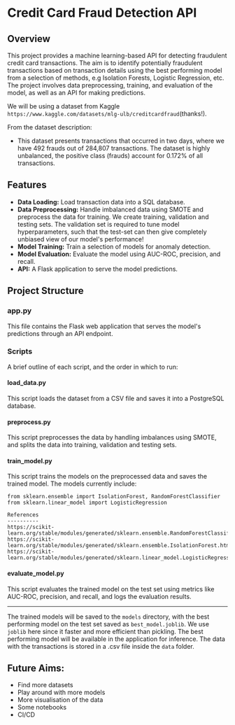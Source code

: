# Credit Card Fraud Detection API

## Overview
This project provides a machine learning-based API for detecting fraudulent credit card transactions. The aim is to identify potentially fraudulent transactions based on transaction details using the best performing model from a selection of methods, e.g Isolation Forests, Logistic Regression, etc. The project involves data preprocessing, training, and evaluation of the model, as well as an API for making predictions.

We will be using a dataset from Kaggle `https://www.kaggle.com/datasets/mlg-ulb/creditcardfraud`(thanks!).

From the dataset description:

- This dataset presents transactions that occurred in two days, where we have 492 frauds out of 284,807 transactions. The dataset is highly unbalanced, the positive class (frauds) account for 0.172% of all transactions.


## Features
- **Data Loading:** Load transaction data into a SQL database.
- **Data Preprocessing:** Handle imbalanced data using SMOTE and preprocess the data for training. We create training, validation and testing sets. The validation set is required to tune model hyperparameters, such that the test-set can then give completely unbiased view of our model's performance!
- **Model Training:** Train a selection of models for anomaly detection.
- **Model Evaluation:** Evaluate the model using AUC-ROC, precision, and recall.
- **API:** A Flask application to serve the model predictions.

## Project Structure

### app.py
This file contains the Flask web application that serves the model's predictions through an API endpoint.

### Scripts
A brief outline of each script, and the order in which to run:

#### load_data.py
This script loads the dataset from a CSV file and saves it into a PostgreSQL database.

#### preprocess.py
This script preprocesses the data by handling imbalances using SMOTE, and splits the data into training, validation and testing sets.

#### train_model.py
This script trains the models on the preprocessed data and saves the trained model. The models currently include:
```
from sklearn.ensemble import IsolationForest, RandomForestClassifier
from sklearn.linear_model import LogisticRegression

References
----------
https://scikit-learn.org/stable/modules/generated/sklearn.ensemble.RandomForestClassifier
https://scikit-learn.org/stable/modules/generated/sklearn.ensemble.IsolationForest.html
https://scikit-learn.org/stable/modules/generated/sklearn.linear_model.LogisticRegression

```

#### evaluate_model.py
This script evaluates the trained model on the test set using metrics like AUC-ROC, precision, and recall, and logs the evaluation results.

------

The trained models will be saved to the `models` directory, with the best performing model on the test set saved as `best_model.joblib`. We use `joblib` here since it faster and more efficient than pickling. The best performing model will be available in the application for inference. The data with the transactions is stored in a .csv file inside the `data` folder.


## Future Aims:

- Find more datasets
- Play around with more models
- More visualisation of the data
- Some notebooks
- CI/CD